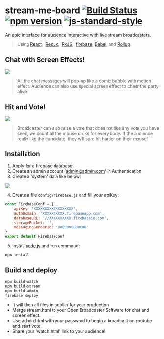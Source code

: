 # stream-me-board [![Build Status](https://travis-ci.org/yamafaktory/babel-react-rollup-starter.svg?branch=master)](https://travis-ci.org/yamafaktory/babel-react-rollup-starter) [![npm version](https://img.shields.io/npm/v/babel-react-rollup-starter.svg?style=flat)](https://www.npmjs.com/package/babel-react-rollup-starter) [![js-standard-style](https://img.shields.io/badge/code%20style-standard-brightgreen.svg)](http://standardjs.com/)

An epic interface for audience interactive with live stream broadcasters.
> Using [React](https://facebook.github.io/react/),  [Redux](https://github.com/reactjs/redux),  [RxJS](https://github.com/Reactive-Extensions/RxJS),  [firebase](firebase.google.com), [Babel](http://babeljs.io/), and [Rollup](http://rollupjs.org/).

## Chat with Screen Effects!

<img src='http://i.imgur.com/ZPkPX9W.jpg'>

> All the chat messages will pop-up like a comic bubble with motion effect.
> Audience can also use special screen effect to cheer the party alive!

## Hit and Vote!

<img src='http://i.imgur.com/kqHG3su.png'>

> Broadcaster can also raise a vote that does not like any vote you have seen, we count all the mouse clicks for every body.
> If the audience really like the candidate, they will sure hit harder on their mouse!


## Installation

1. Apply for a firebase database.
2. Create an admin account 'admin@admin.com' in Authentication
3. Create a 'system' data like below:

<img src='http://i.imgur.com/uvXzzk9.png'>


4. Create a file `config/firebase.js` and fill your apiKey:


```javascript
const FirebaseConf = {
	apiKey: 'XXXXXXXXXXXXXXXXXX',
	authDomain: 'XXXXXXXXXX.firebaseapp.com',
	databaseURL: '//XXXXXXXXXX.firebaseio.com',
	storageBucket: '',
	messagingSenderId: '0000000000000'
}
export default FirebaseConf
```

5. Install [node.js](https://nodejs.org/) and run command:

```sh
npm install
```

## Build and deploy

```sh
npm build-watch
npm build-stream
npm build-admin
firebase deploy
```

* It will then all files in public/ for your production.
* Merge stream.html to your Open Broadcaster Software for chat and screen effect.
* Use admin.html with your password to begin a broadcast on youtube and start vote.
* Share your 'watch.html' link to your audience!
